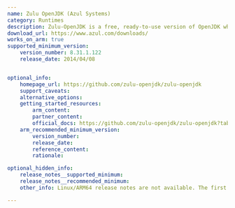 ```yaml
---
name: Zulu OpenJDK (Azul Systems)
category: Runtimes
description: Zulu-OpenJDK is a free, ready-to-use version of OpenJDK which is the open-source foundation for running Java applications.
download_url: https://www.azul.com/downloads/
works_on_arm: true
supported_minimum_version:
    version_number: 8.31.1.122
    release_date: 2014/04/08


optional_info:
    homepage_url: https://github.com/zulu-openjdk/zulu-openjdk
    support_caveats:
    alternative_options:
    getting_started_resources:
        arm_content:
        partner_content:
        official_docs: https://github.com/zulu-openjdk/zulu-openjdk?tab=readme-ov-file#usage
    arm_recommended_minimum_version:
        version_number:
        release_date:
        reference_content:
        rationale:

optional_hidden_info:
    release_notes__supported_minimum:
    release_notes__recommended_minimum:
    other_info: Linux/ARM64 release notes are not available. The first Linux/ARM64 tar is available in version 8.31.1.122.

---
```

